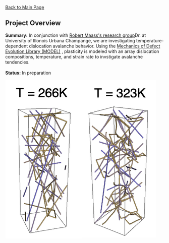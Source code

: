 [Back to Main Page](/index)
## Project Overview

**Summary:** In conjunction with <a href="http://www.maass.nu">Robert Maass's research group</a>Dr.  at University of Illonois Urbana Champange, we are investigating temperature-dependent dislocation avalanche behavior. Using the <a href="https://bitbucket.org/model/model/wiki/Home">Mechanics of Defect Evolution Library (MODEL)</a> , plasticity is modeled with an array dislocation compositions, temperature, and strain rate to invstigate avalanche tendencies. 
<br><br>
**Status:** In preparation

<img src="images/avalanche_figure.png?raw=true"/>





